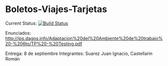 # Boletos-Viajes-Tarjetas
Current Status: [![Build Status](https://travis-ci.org/amirite-ips/Boletos-Viajes-Tarjetas.svg)](https://travis-ci.org/amirite-ips/Boletos-Viajes-Tarjetas)

Enunciados:
http://ips.dagos.info/Adaptacion%20del%20Ambiente%20de%20trabajo%20-%206to/TP%20-%20Testing.pdf

Entrega: 8 de septiembre
Integrantes: Suarez Juan Ignacio, Castellarin Román
